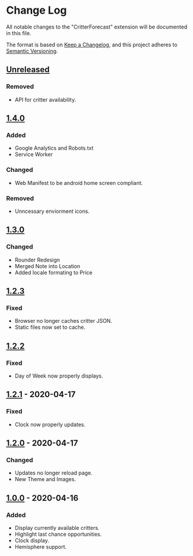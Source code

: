 # Change Log
All notable changes to the "CritterForecast" extension will be documented in this file.

The format is based on [Keep a Changelog](https://keepachangelog.com/en/1.0.0/),
and this project adheres to [Semantic Versioning](https://semver.org/spec/v2.0.0.html).

## [Unreleased]
### Removed
- API for critter availability.

## [1.4.0]
### Added
- Google Analytics and Robots.txt
- Service Worker
### Changed
- Web Manifest to be android home screen compliant.
### Removed
- Unncessary enviorment icons.

## [1.3.0]
### Changed
- Rounder Redesign
- Merged Note into Location
- Added locale formating to Price

## [1.2.3]
### Fixed
- Browser no longer caches critter JSON.
- Static files now set to cache.

## [1.2.2]
### Fixed
- Day of Week now properly displays.

## [1.2.1] - 2020-04-17
### Fixed
- Clock now properly updates.

## [1.2.0] - 2020-04-17
### Changed
- Updates no longer reload page.
- New Theme and Images.

## [1.0.0] - 2020-04-16
### Added
- Display currently available critters.
- Highlight last chance opportunities.
- Clock display.
- Hemisphere support.

[Unreleased]: https://github.com/CatStarwind/CritterForecast/compare/v1.4.0...HEAD
[1.4.0]: https://github.com/CatStarwind/CritterForecast/compare/v1.3.0...v1.4.0
[1.3.0]: https://github.com/CatStarwind/CritterForecast/compare/v1.2.3...v1.3.0
[1.2.3]: https://github.com/CatStarwind/CritterForecast/compare/v1.2.2...v1.2.3
[1.2.2]: https://github.com/CatStarwind/CritterForecast/compare/v1.2.1...v1.2.2
[1.2.1]: https://github.com/CatStarwind/CritterForecast/compare/v1.2.0...v1.2.1
[1.2.0]: https://github.com/CatStarwind/CritterForecast/compare/v1.0.0...v1.2.0
[1.0.0]: https://github.com/CatStarwind/CritterForecast/releases/tag/v1.0.0